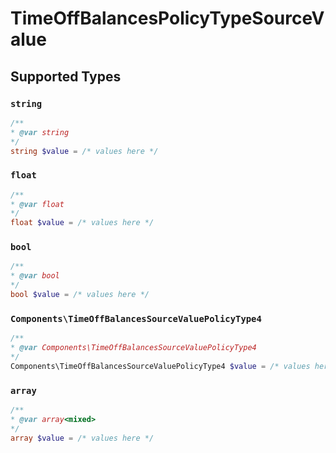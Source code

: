 # TimeOffBalancesPolicyTypeSourceValue


## Supported Types

### `string`

```php
/**
* @var string
*/
string $value = /* values here */
```

### `float`

```php
/**
* @var float
*/
float $value = /* values here */
```

### `bool`

```php
/**
* @var bool
*/
bool $value = /* values here */
```

### `Components\TimeOffBalancesSourceValuePolicyType4`

```php
/**
* @var Components\TimeOffBalancesSourceValuePolicyType4
*/
Components\TimeOffBalancesSourceValuePolicyType4 $value = /* values here */
```

### `array`

```php
/**
* @var array<mixed>
*/
array $value = /* values here */
```

